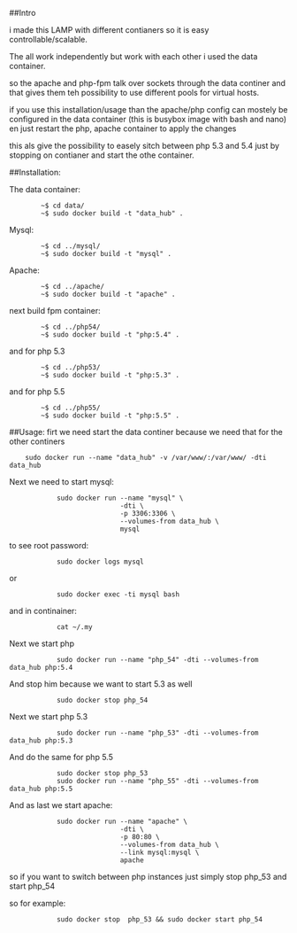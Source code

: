 ##Intro

i made this LAMP with different contianers so it is easy controllable/scalable.

The all work independently but work with each other i used the data container.

so the apache and php-fpm talk over sockets through the data continer and that
gives them teh possibility to use different pools for virtual hosts.

if you use this installation/usage than the apache/php config can mostely be
configured in the data container (this is busybox image with bash and nano)
en just restart the php, apache container to apply the changes

this als give the possibility to easely sitch between php 5.3 and 5.4 just
by stopping on contianer and start the othe container.

##Installation:

The data container:
```
        ~$ cd data/
        ~$ sudo docker build -t "data_hub" .
```
Mysql:
```
        ~$ cd ../mysql/
        ~$ sudo docker build -t "mysql" .
```
Apache:
```
        ~$ cd ../apache/
        ~$ sudo docker build -t "apache" .
```

next build fpm container:
```
        ~$ cd ../php54/
        ~$ sudo docker build -t "php:5.4" .
```
and for php 5.3
```
        ~$ cd ../php53/
        ~$ sudo docker build -t "php:5.3" .
```
and for php 5.5
```
        ~$ cd ../php55/
        ~$ sudo docker build -t "php:5.5" .
```

##Usage:
firt we need start the data continer because we need that for the other continers
```
    sudo docker run --name "data_hub" -v /var/www/:/var/www/ -dti data_hub
```
Next we need to start mysql:
```
            sudo docker run --name "mysql" \
                            -dti \
                            -p 3306:3306 \
                            --volumes-from data_hub \
                            mysql
```
to see root password:
```
            sudo docker logs mysql
```
or
```
            sudo docker exec -ti mysql bash
```
and in continainer:
```
            cat ~/.my
```
Next we start php
```
            sudo docker run --name "php_54" -dti --volumes-from data_hub php:5.4
```
And stop him because we want to start 5.3 as well
```
            sudo docker stop php_54
```
Next we start php 5.3
```
            sudo docker run --name "php_53" -dti --volumes-from data_hub php:5.3
```
And do the same for php 5.5
```
            sudo docker stop php_53
            sudo docker run --name "php_55" -dti --volumes-from data_hub php:5.5

```
And as last we start apache:
```
            sudo docker run --name "apache" \
                            -dti \
                            -p 80:80 \
                            --volumes-from data_hub \
                            --link mysql:mysql \
                            apache
```

so if you want to switch between php instances just simply stop php_53 and start php_54

so for example:
```
            sudo docker stop  php_53 && sudo docker start php_54
```
